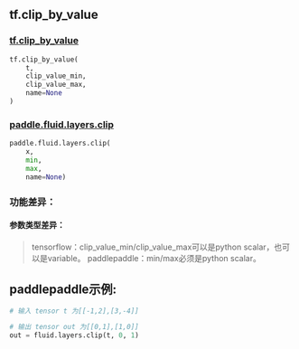 
## tf.clip_by_value

### [tf.clip_by_value](https://www.tensorflow.org/api_docs/python/tf/clip_by_value)
``` python
tf.clip_by_value(
    t,
    clip_value_min,
    clip_value_max,
    name=None
)
```

### [paddle.fluid.layers.clip](http://paddlepaddle.org/documentation/docs/zh/1.2/api_cn/layers_cn.html#cn-api-fluid-layers-clip)
``` python
paddle.fluid.layers.clip(
    x, 
    min, 
    max, 
    name=None)
```

### 功能差异：
#### 参数类型差异：
>  tensorflow：clip_value_min/clip_value_max可以是python scalar，也可以是variable。
>  paddlepaddle：min/max必须是python scalar。

## paddlepaddle示例:
```python
# 输入 tensor t 为[[-1,2],[3,-4]]

# 输出 tensor out 为[[0,1],[1,0]]
out = fluid.layers.clip(t, 0, 1)  

